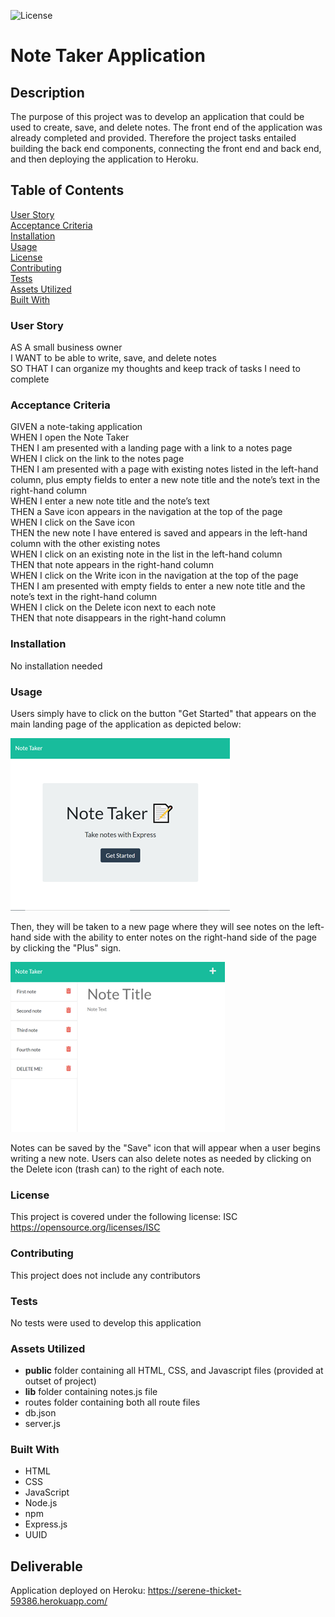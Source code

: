![License](https://img.shields.io/badge/License-ISC-ff69b4)

# **Note Taker Application**

## **Description**
The purpose of this project was to develop an application that could be used to create, save, and delete notes. The front end of the application was already completed and provided. Therefore the project tasks entailed building the back end components, connecting the front end and back end, and then deploying the application to Heroku.

## **Table of Contents**
[User Story](#user-story)<br>
[Acceptance Criteria](#acceptance-criteria)<br>
[Installation](#installation)<br>
[Usage](#usage)<br>
[License](#license)<br>
[Contributing](#contributing)<br>
[Tests](#tests)<br>
[Assets Utilized](#assets-utilized)<br>
[Built With](#built-with)<br>

### **User Story**
AS A small business owner<br>
I WANT to be able to write, save, and delete notes<br>
SO THAT I can organize my thoughts and keep track of tasks I need to complete<br>

### **Acceptance Criteria**
GIVEN a note-taking application<br>
WHEN I open the Note Taker<br>
THEN I am presented with a landing page with a link to a notes page<br>
WHEN I click on the link to the notes page<br>
THEN I am presented with a page with existing notes listed in the left-hand column, plus empty fields to enter a new note title and the note’s text in the right-hand column<br>
WHEN I enter a new note title and the note’s text<br>
THEN a Save icon appears in the navigation at the top of the page<br>
WHEN I click on the Save icon<br>
THEN the new note I have entered is saved and appears in the left-hand column with the other existing notes<br>
WHEN I click on an existing note in the list in the left-hand column<br>
THEN that note appears in the right-hand column<br>
WHEN I click on the Write icon in the navigation at the top of the page<br>
THEN I am presented with empty fields to enter a new note title and the note’s text in the right-hand column<br>
WHEN I click on the Delete icon next to each note<br>
THEN that note disappears in the right-hand column<br>

### **Installation**
No installation needed

### **Usage**
Users simply have to click on the button "Get Started" that appears on the main landing page of the application as depicted below:

![alt text](images/screen-shot-landing-page.png)

Then, they will be taken to a new page where they will see notes on the left-hand side with the ability to enter notes on the right-hand side of the page by clicking the "Plus" sign. 

![alt text](images/screen-shot-notes-page.png)

Notes can be saved by the "Save" icon that will appear when a user begins writing a new note. Users can also delete notes as needed by clicking on the Delete icon (trash can) to the right of each note. 

### **License**
  This project is covered under the following license: ISC<br>
  https://opensource.org/licenses/ISC

### **Contributing**
This project does not include any contributors

### **Tests**
No tests were used to develop this application

### **Assets Utilized** 

- __public__ folder containing all HTML, CSS, and Javascript files (provided at outset of project)
- __lib__ folder containing notes.js file
- routes folder containing both all route files
- db.json
- server.js

### **Built With**
* HTML 
* CSS 
* JavaScript
* Node.js
* npm
* Express.js
* UUID

 ## **Deliverable**<br>
 Application deployed on Heroku:
 https://serene-thicket-59386.herokuapp.com/
